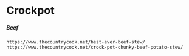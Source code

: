 # Crockpot

##### Beef

```
https://www.thecountrycook.net/best-ever-beef-stew/
https://www.thecountrycook.net/crock-pot-chunky-beef-potato-stew/
```



